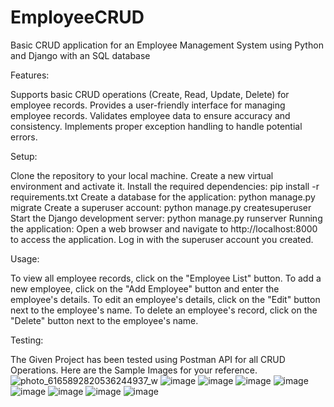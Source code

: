# EmployeeCRUD
Basic CRUD application for an Employee Management System using Python and Django with an SQL database

Features:

Supports basic CRUD operations (Create, Read, Update, Delete) for employee records.
Provides a user-friendly interface for managing employee records.
Validates employee data to ensure accuracy and consistency.
Implements proper exception handling to handle potential errors.

Setup:

Clone the repository to your local machine.
Create a new virtual environment and activate it.
Install the required dependencies:
pip install -r requirements.txt
Create a database for the application:
python manage.py migrate
Create a superuser account:
python manage.py createsuperuser
Start the Django development server:
python manage.py runserver
Running the application:
Open a web browser and navigate to http://localhost:8000 to access the application.
Log in with the superuser account you created.

Usage:

To view all employee records, click on the "Employee List" button.
To add a new employee, click on the "Add Employee" button and enter the employee's details.
To edit an employee's details, click on the "Edit" button next to the employee's name.
To delete an employee's record, click on the "Delete" button next to the employee's name.

Testing:

The Given Project has been tested using Postman API for all CRUD Operations.
Here are the Sample Images for your reference.
![photo_6165892820536244937_w](https://github.com/ThomaswilliamM/Employee/assets/148461559/ac3598b6-15ad-42ba-b879-120df3f7108b)
![image](https://github.com/ThomaswilliamM/Employee/assets/148461559/4716cd1e-0305-49ed-8808-546032debe41)
![image](https://github.com/ThomaswilliamM/Employee/assets/148461559/97cd3368-e7d3-460b-9913-2064f68ec19d)
![image](https://github.com/ThomaswilliamM/Employee/assets/148461559/cd918c05-03e2-411d-8233-1d3b6a6a3091)
![image](https://github.com/ThomaswilliamM/Employee/assets/148461559/27024740-d16f-4d42-a869-bf6c4ceb31e1)
![image](https://github.com/ThomaswilliamM/Employee/assets/148461559/b73340ee-6917-4c06-bcf6-0812cf15e195)
![image](https://github.com/ThomaswilliamM/Employee/assets/148461559/5e5bc0c8-ca3c-4797-a6df-cccb241e3e5a)
![image](https://github.com/ThomaswilliamM/Employee/assets/148461559/3e9c2713-317a-432a-bc3a-a43fff04c857)
![image](https://github.com/ThomaswilliamM/Employee/assets/148461559/4e95b895-9afd-49f1-a15f-d467ef3f964d)








